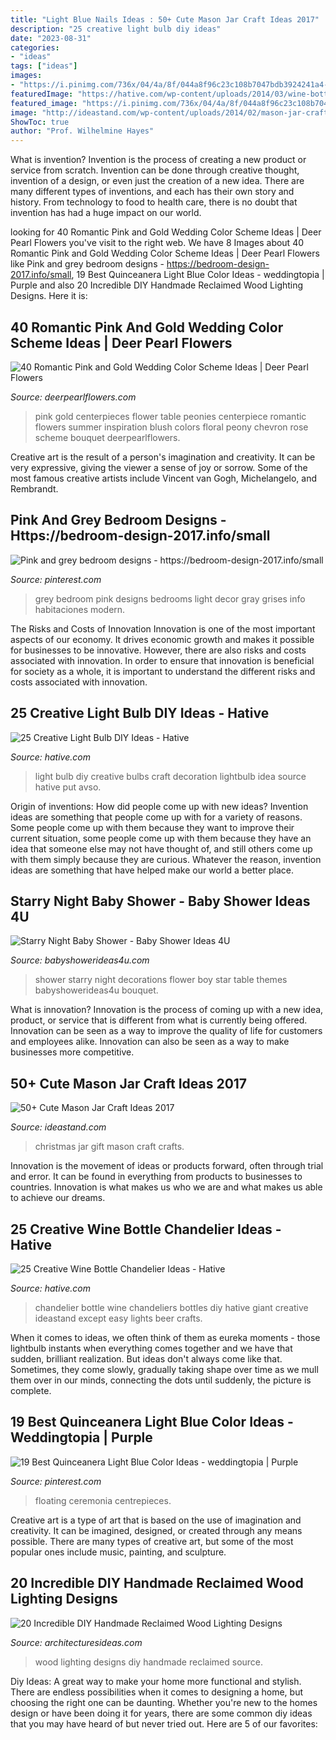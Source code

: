 ```yaml
---
title: "Light Blue Nails Ideas : 50+ Cute Mason Jar Craft Ideas 2017"
description: "25 creative light bulb diy ideas"
date: "2023-08-31"
categories:
- "ideas"
tags: ["ideas"]
images:
- "https://i.pinimg.com/736x/04/4a/8f/044a8f96c23c108b7047bdb3924241a4--grey-bedroom-design-bedroom-designs.jpg"
featuredImage: "https://hative.com/wp-content/uploads/2014/03/wine-bottle-chandeliers/17-giant-blue-chandelier.jpg"
featured_image: "https://i.pinimg.com/736x/04/4a/8f/044a8f96c23c108b7047bdb3924241a4--grey-bedroom-design-bedroom-designs.jpg"
image: "http://ideastand.com/wp-content/uploads/2014/02/mason-jar-crafts/christmas-food-gift-13.jpg"
ShowToc: true
author: "Prof. Wilhelmine Hayes"
---
```



What is invention?
Invention is the process of creating a new product or service from scratch. Invention can be done through creative thought, invention of a design, or even just the creation of a new idea. There are many different types of inventions, and each has their own story and history. From technology to food to health care, there is no doubt that invention has had a huge impact on our world.

	

		
looking for 40 Romantic Pink and Gold Wedding Color Scheme Ideas | Deer Pearl Flowers you've visit to the right web. We have 8 Images about 40 Romantic Pink and Gold Wedding Color Scheme Ideas | Deer Pearl Flowers like Pink and grey bedroom designs - https://bedroom-design-2017.info/small, 19 Best Quinceanera Light Blue Color Ideas - weddingtopia | Purple and also 20 Incredible DIY Handmade Reclaimed Wood Lighting Designs. Here it is:
		
    
## 40 Romantic Pink And Gold Wedding Color Scheme Ideas | Deer Pearl Flowers

<img loading=lazy src="http://www.deerpearlflowers.com/wp-content/uploads/2015/09/Pink-Peonies-and-Gold-Chevron-Wedding-Centerpiece.jpg" onerror="this.onerror=null;this.src='https://tse3.mm.bing.net/th?id=OIP.PuhVQrqixMjrzjjQedzpWAHaKG&amp;pid=15.1';" alt="40 Romantic Pink and Gold Wedding Color Scheme Ideas | Deer Pearl Flowers">

_Source: deerpearlflowers.com_

>pink gold centerpieces flower table peonies centerpiece romantic flowers summer inspiration blush colors floral peony chevron rose scheme bouquet deerpearlflowers. 

	

Creative art is the result of a person's imagination and creativity. It can be very expressive, giving the viewer a sense of joy or sorrow. Some of the most famous creative artists include Vincent van Gogh, Michelangelo, and Rembrandt.

    
## Pink And Grey Bedroom Designs - Https://bedroom-design-2017.info/small

<img loading=lazy src="https://i.pinimg.com/736x/04/4a/8f/044a8f96c23c108b7047bdb3924241a4--grey-bedroom-design-bedroom-designs.jpg" onerror="this.onerror=null;this.src='https://tse2.mm.bing.net/th?id=OIP.-7KTzlIROlFFR4o25K0kJQHaLp&amp;pid=15.1';" alt="Pink and grey bedroom designs - https://bedroom-design-2017.info/small">

_Source: pinterest.com_

>grey bedroom pink designs bedrooms light decor gray grises info habitaciones modern. 

	

The Risks and Costs of Innovation
Innovation is one of the most important aspects of our economy. It drives economic growth and makes it possible for businesses to be innovative. However, there are also risks and costs associated with innovation. In order to ensure that innovation is beneficial for society as a whole, it is important to understand the different risks and costs associated with innovation.

    
## 25 Creative Light Bulb DIY Ideas - Hative

<img loading=lazy src="https://hative.com/wp-content/uploads/2015/04/light-bulb-ideas/16-creative-light-bulb-diy-ideas.jpg" onerror="this.onerror=null;this.src='https://tse3.mm.bing.net/th?id=OIP.y6CTAVztglG4dK6oiTCM2gHaJ4&amp;pid=15.1';" alt="25 Creative Light Bulb DIY Ideas - Hative">

_Source: hative.com_

>light bulb diy creative bulbs craft decoration lightbulb idea source hative put avso. 

	

Origin of inventions: How did people come up with new ideas?
Invention ideas are something that people come up with for a variety of reasons. Some people come up with them because they want to improve their current situation, some people come up with them because they have an idea that someone else may not have thought of, and still others come up with them simply because they are curious. Whatever the reason, invention ideas are something that have helped make our world a better place.

    
## Starry Night Baby Shower - Baby Shower Ideas 4U

<img loading=lazy src="https://babyshowerideas4u.com/wp-content/uploads/2016/09/Starry-Night-Baby-Shower-Flower-Bouquet.jpg" onerror="this.onerror=null;this.src='https://tse2.mm.bing.net/th?id=OIP.Z1UekD01jwyO64vw-WDtYwHaJ4&amp;pid=15.1';" alt="Starry Night Baby Shower - Baby Shower Ideas 4U">

_Source: babyshowerideas4u.com_

>shower starry night decorations flower boy star table themes babyshowerideas4u bouquet. 

	

What is innovation?
Innovation is the process of coming up with a new idea, product, or service that is different from what is currently being offered. Innovation can be seen as a way to improve the quality of life for customers and employees alike. Innovation can also be seen as a way to make businesses more competitive.

    
## 50+ Cute Mason Jar Craft Ideas 2017

<img loading=lazy src="http://ideastand.com/wp-content/uploads/2014/02/mason-jar-crafts/christmas-food-gift-13.jpg" onerror="this.onerror=null;this.src='https://tse1.mm.bing.net/th?id=OIP.IOWvQxpGKOKAEkRgncZulQHaHa&amp;pid=15.1';" alt="50+ Cute Mason Jar Craft Ideas 2017">

_Source: ideastand.com_

>christmas jar gift mason craft crafts. 

	

Innovation is the movement of ideas or products forward, often through trial and error. It can be found in everything from products to businesses to countries. Innovation is what makes us who we are and what makes us able to achieve our dreams.

    
## 25 Creative Wine Bottle Chandelier Ideas - Hative

<img loading=lazy src="https://hative.com/wp-content/uploads/2014/03/wine-bottle-chandeliers/17-giant-blue-chandelier.jpg" onerror="this.onerror=null;this.src='https://tse2.mm.bing.net/th?id=OIP.XuSCfnnPQdzjeXeS3gkZtQHaJ4&amp;pid=15.1';" alt="25 Creative Wine Bottle Chandelier Ideas - Hative">

_Source: hative.com_

>chandelier bottle wine chandeliers bottles diy hative giant creative ideastand except easy lights beer crafts. 

	

When it comes to ideas, we often think of them as eureka moments - those lightbulb instants when everything comes together and we have that sudden, brilliant realization. But ideas don't always come like that. Sometimes, they come slowly, gradually taking shape over time as we mull them over in our minds, connecting the dots until suddenly, the picture is complete.

    
## 19 Best Quinceanera Light Blue Color Ideas - Weddingtopia | Purple

<img loading=lazy src="https://i.pinimg.com/736x/54/81/cd/5481cd8e1847e4e1a90470059555ac87.jpg" onerror="this.onerror=null;this.src='https://tse3.mm.bing.net/th?id=OIP.ET7egBK8ovVwp-pALiudowAAAA&amp;pid=15.1';" alt="19 Best Quinceanera Light Blue Color Ideas - weddingtopia | Purple">

_Source: pinterest.com_

>floating ceremonia centrepieces. 

	

Creative art is a type of art that is based on the use of imagination and creativity. It can be imagined, designed, or created through any means possible. There are many types of creative art, but some of the most popular ones include music, painting, and sculpture.

    
## 20 Incredible DIY Handmade Reclaimed Wood Lighting Designs

<img loading=lazy src="http://architecturesideas.com/wp-content/uploads/2017/06/13-37.jpg" onerror="this.onerror=null;this.src='https://tse2.mm.bing.net/th?id=OIP.89jjFwu0quWrp30Y4y1RxQD6D6&amp;pid=15.1';" alt="20 Incredible DIY Handmade Reclaimed Wood Lighting Designs">

_Source: architecturesideas.com_

>wood lighting designs diy handmade reclaimed source. 

	

Diy Ideas: A great way to make your home more functional and stylish. There are endless possibilities when it comes to designing a home, but choosing the right one can be daunting. Whether you're new to the homes design or have been doing it for years, there are some common diy ideas that you may have heard of but never tried out. Here are 5 of our favorites: 

